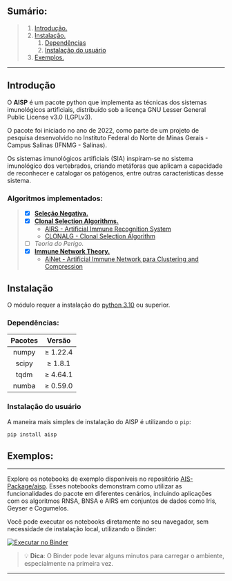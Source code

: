 ## Sumário:

>1. [Introdução.](#introdução)
>2. [Instalação.](#instalação)
>    1. [Dependências](#dependências)
>    2. [Instalação do usuário](#instalação-do-usuário)
>3. [Exemplos.](#exemplos)

---

<section id='introdução'>

## Introdução

O **AISP** é um pacote python que implementa as técnicas dos sistemas imunológicos artificiais, distribuído sob a licença GNU Lesser General Public License v3.0 (LGPLv3).

O pacote foi iniciado no ano de 2022, como parte de um projeto de pesquisa desenvolvido no Instituto Federal do Norte de Minas Gerais - Campus Salinas (IFNMG - Salinas).

Os sistemas imunológicos artificiais (SIA) inspiram-se no sistema imunológico dos vertebrados, criando metáforas que aplicam a capacidade de reconhecer e catalogar os patógenos, entre outras características desse sistema.

### Algoritmos implementados:

> - [x] [**Seleção Negativa.**](https://ais-package.github.io/pt-br/docs/aisp-techniques/negative-selection/)
> - [x] [**Clonal Selection Algorithms.**](https://ais-package.github.io/pt-br/docs/aisp-techniques/clonal-selection-algorithms/)
>     * [AIRS - Artificial Immune Recognition System](https://ais-package.github.io/pt-br/docs/aisp-techniques/clonal-selection-algorithms/airs/)
>     * [CLONALG - Clonal Selection Algorithm](https://ais-package.github.io/pt-br/docs/aisp-techniques/clonal-selection-algorithms/clonalg)
> - [ ] *Teoria do Perigo.*
> - [x] [**Immune Network Theory.**](https://ais-package.github.io/pt-br/docs/aisp-techniques/immune-network-theory/)
>   - [AiNet - Artificial Immune Network para Clustering and Compression](https://ais-package.github.io/pt-br/docs/aisp-techniques/immune-network-theory/ainet)


</section>

<section id='introdução'>

## **Instalação**


O módulo requer a instalação do [python 3.10](https://www.python.org/downloads/) ou superior.

<section id='dependências'>

### **Dependências:**
<div align = center> 

|    Pacotes    |    Versão     |
|:-------------:|:-------------:|
|     numpy     |   ≥ 1.22.4    |
|     scipy     |    ≥ 1.8.1    |
|     tqdm      |   ≥ 4.64.1    |
|     numba     |   ≥ 0.59.0    |

</div>
</section>

<section id='instalação-do-usuário'>

### **Instalação do usuário**

A maneira mais simples de instalação do AISP é utilizando o ``pip``:

```Bash
pip install aisp
```

</section>

</section>
<section id='exemplos'>

## Exemplos:

---

Explore os notebooks de exemplo disponíveis no repositório [AIS-Package/aisp](https://github.com/AIS-Package/aisp/tree/main/examples).
Esses notebooks demonstram como utilizar as funcionalidades do pacote em diferentes cenários, incluindo aplicações com os algoritmos
RNSA, BNSA e AIRS em conjuntos de dados como Iris, Geyser e Cogumelos.

Você pode executar os notebooks diretamente no seu navegador, sem necessidade de instalação local, utilizando o Binder:

[![Executar no Binder](https://mybinder.org/badge_logo.svg)](https://mybinder.org/v2/gh/AIS-Package/aisp/HEAD?labpath=%2Fexamples)

> 💡 **Dica**: O Binder pode levar alguns minutos para carregar o ambiente, especialmente na primeira vez.

---

</section>